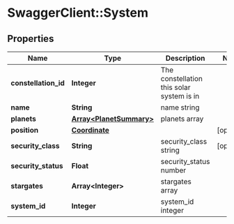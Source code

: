 # SwaggerClient::System

## Properties
Name | Type | Description | Notes
------------ | ------------- | ------------- | -------------
**constellation_id** | **Integer** | The constellation this solar system is in | 
**name** | **String** | name string | 
**planets** | [**Array&lt;PlanetSummary&gt;**](PlanetSummary.md) | planets array | 
**position** | [**Coordinate**](Coordinate.md) |  | [optional] 
**security_class** | **String** | security_class string | [optional] 
**security_status** | **Float** | security_status number | 
**stargates** | **Array&lt;Integer&gt;** | stargates array | 
**system_id** | **Integer** | system_id integer | 


